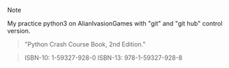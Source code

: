 > [!NOTE]
> My practice python3 on AlianIvasionGames with "git" and "git hub" control version.

> "Python Crash Course Book, 2nd Edition."
 
> ISBN-10: 1-59327-928-0
> ISBN-13: 978-1-59327-928-8
